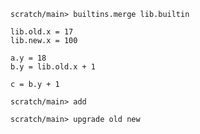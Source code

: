 ```ucm
scratch/main> builtins.merge lib.builtin
```

```unison
lib.old.x = 17
lib.new.x = 100

a.y = 18
b.y = lib.old.x + 1

c = b.y + 1
```

```ucm
scratch/main> add
```

```ucm
scratch/main> upgrade old new
```
